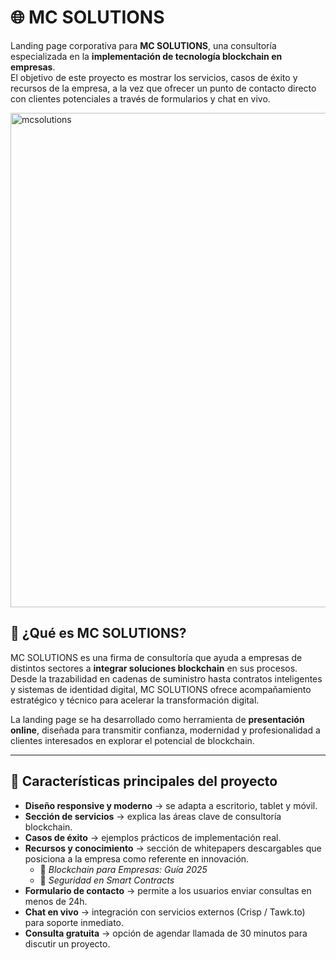 # 🌐 MC SOLUTIONS

Landing page corporativa para **MC SOLUTIONS**, una consultoría especializada en la **implementación de tecnología blockchain en empresas**.  
El objetivo de este proyecto es mostrar los servicios, casos de éxito y recursos de la empresa, a la vez que ofrecer un punto de contacto directo con clientes potenciales a través de formularios y chat en vivo.

<img width="1526" height="791" alt="mcsolutions" src="https://github.com/user-attachments/assets/1a7e7798-6973-4d84-b161-337b209512a7" />


## 🏢 ¿Qué es MC SOLUTIONS?

MC SOLUTIONS es una firma de consultoría que ayuda a empresas de distintos sectores a **integrar soluciones blockchain** en sus procesos.  
Desde la trazabilidad en cadenas de suministro hasta contratos inteligentes y sistemas de identidad digital, MC SOLUTIONS ofrece acompañamiento estratégico y técnico para acelerar la transformación digital.

La landing page se ha desarrollado como herramienta de **presentación online**, diseñada para transmitir confianza, modernidad y profesionalidad a clientes interesados en explorar el potencial de blockchain.

---

## 🚀 Características principales del proyecto

- **Diseño responsive y moderno** → se adapta a escritorio, tablet y móvil.  
- **Sección de servicios** → explica las áreas clave de consultoría blockchain.  
- **Casos de éxito** → ejemplos prácticos de implementación real.  
- **Recursos y conocimiento** → sección de whitepapers descargables que posiciona a la empresa como referente en innovación.  
  - 📘 *Blockchain para Empresas: Guía 2025*  
  - 📘 *Seguridad en Smart Contracts*  
- **Formulario de contacto** → permite a los usuarios enviar consultas en menos de 24h.  
- **Chat en vivo** → integración con servicios externos (Crisp / Tawk.to) para soporte inmediato.  
- **Consulta gratuita** → opción de agendar llamada de 30 minutos para discutir un proyecto. 
